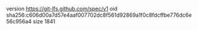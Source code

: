 version https://git-lfs.github.com/spec/v1
oid sha256:c606d00a7d57e4aaf007702dc8f561d92869a1f0c8fdcffbe776dc6e56c956a4
size 1841
